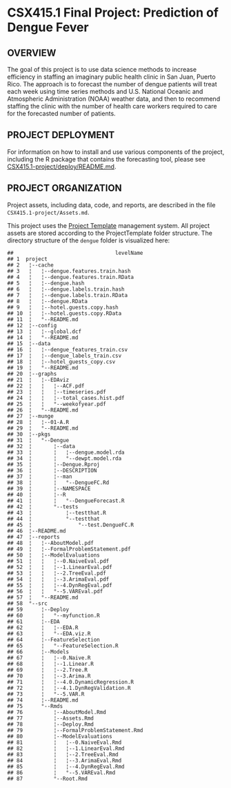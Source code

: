 **CSX415.1 Final Project: Prediction of Dengue Fever**
====================================================

**OVERVIEW**
------------

The goal of this project is to use data science methods to increase efficiency in staffing an imaginary public health clinic in San Juan, Puerto Rico. The approach is to forecast the number of dengue patients will treat each week using time series methods and U.S. National Oceanic and Atmospheric Administration (NOAA) weather data, and then to recommend staffing the clinic with the number of health care workers required to care for the forecasted number of patients.

**PROJECT DEPLOYMENT**
----------------------

For information on how to install and use various components of the project, including the R package that contains the forecasting tool, please see [CSX415.1-project/deploy/README.md](https://github.com/gwenrino/CSX415.1-project/tree/master/deploy).

**PROJECT ORGANIZATION**
------------------------

Project assets, including data, code, and reports, are described in the file `CSX415.1-project/Assets.md`.

This project uses the [Project Template](http://projecttemplate.net/) management system. All project assets are stored according to the ProjectTemplate folder structure. The directory structure of the `dengue` folder is visualized here:

    ##                                 levelName
    ## 1  project                               
    ## 2   ¦--cache                             
    ## 3   ¦   ¦--dengue.features.train.hash    
    ## 4   ¦   ¦--dengue.features.train.RData   
    ## 5   ¦   ¦--dengue.hash                   
    ## 6   ¦   ¦--dengue.labels.train.hash      
    ## 7   ¦   ¦--dengue.labels.train.RData     
    ## 8   ¦   ¦--dengue.RData                  
    ## 9   ¦   ¦--hotel.guests.copy.hash        
    ## 10  ¦   ¦--hotel.guests.copy.RData       
    ## 11  ¦   °--README.md                     
    ## 12  ¦--config                            
    ## 13  ¦   ¦--global.dcf                    
    ## 14  ¦   °--README.md                     
    ## 15  ¦--data                              
    ## 16  ¦   ¦--dengue_features_train.csv     
    ## 17  ¦   ¦--dengue_labels_train.csv       
    ## 18  ¦   ¦--hotel_guests_copy.csv         
    ## 19  ¦   °--README.md                     
    ## 20  ¦--graphs                            
    ## 21  ¦   ¦--EDAviz                        
    ## 22  ¦   ¦   ¦--ACF.pdf                   
    ## 23  ¦   ¦   ¦--timeseries.pdf            
    ## 24  ¦   ¦   ¦--total_cases.hist.pdf      
    ## 25  ¦   ¦   °--weekofyear.pdf            
    ## 26  ¦   °--README.md                     
    ## 27  ¦--munge                             
    ## 28  ¦   ¦--01-A.R                        
    ## 29  ¦   °--README.md                     
    ## 30  ¦--pkgs                              
    ## 31  ¦   °--Dengue                        
    ## 32  ¦       ¦--data                      
    ## 33  ¦       ¦   ¦--dengue.model.rda      
    ## 34  ¦       ¦   °--dewpt.model.rda       
    ## 35  ¦       ¦--Dengue.Rproj              
    ## 36  ¦       ¦--DESCRIPTION               
    ## 37  ¦       ¦--man                       
    ## 38  ¦       ¦   °--DengueFC.Rd           
    ## 39  ¦       ¦--NAMESPACE                 
    ## 40  ¦       ¦--R                         
    ## 41  ¦       ¦   °--DengueForecast.R      
    ## 42  ¦       °--tests                     
    ## 43  ¦           ¦--testthat.R            
    ## 44  ¦           °--testthat              
    ## 45  ¦               °--test.DengueFC.R   
    ## 46  ¦--README.md                         
    ## 47  ¦--reports                           
    ## 48  ¦   ¦--AboutModel.pdf                
    ## 49  ¦   ¦--FormalProblemStatement.pdf    
    ## 50  ¦   ¦--ModelEvaluations              
    ## 51  ¦   ¦   ¦--0.NaiveEval.pdf           
    ## 52  ¦   ¦   ¦--1.LinearEval.pdf          
    ## 53  ¦   ¦   ¦--2.TreeEval.pdf            
    ## 54  ¦   ¦   ¦--3.ArimaEval.pdf           
    ## 55  ¦   ¦   ¦--4.DynRegEval.pdf          
    ## 56  ¦   ¦   °--5.VAREval.pdf             
    ## 57  ¦   °--README.md                     
    ## 58  °--src                               
    ## 59      ¦--Deploy                        
    ## 60      ¦   °--myfunction.R              
    ## 61      ¦--EDA                           
    ## 62      ¦   ¦--EDA.R                     
    ## 63      ¦   °--EDA.viz.R                 
    ## 64      ¦--FeatureSelection              
    ## 65      ¦   °--FeatureSelection.R        
    ## 66      ¦--Models                        
    ## 67      ¦   ¦--0.Naive.R                 
    ## 68      ¦   ¦--1.Linear.R                
    ## 69      ¦   ¦--2.Tree.R                  
    ## 70      ¦   ¦--3.Arima.R                 
    ## 71      ¦   ¦--4.0.DynamicRegression.R   
    ## 72      ¦   ¦--4.1.DynRegValidation.R    
    ## 73      ¦   °--5.VAR.R                   
    ## 74      ¦--README.md                     
    ## 75      °--Rmds                          
    ## 76          ¦--AboutModel.Rmd            
    ## 77          ¦--Assets.Rmd                
    ## 78          ¦--Deploy.Rmd                
    ## 79          ¦--FormalProblemStatement.Rmd
    ## 80          ¦--ModelEvaluations          
    ## 81          ¦   ¦--0.NaiveEval.Rmd       
    ## 82          ¦   ¦--1.LinearEval.Rmd      
    ## 83          ¦   ¦--2.TreeEval.Rmd        
    ## 84          ¦   ¦--3.ArimaEval.Rmd       
    ## 85          ¦   ¦--4.DynRegEval.Rmd      
    ## 86          ¦   °--5.VAREval.Rmd         
    ## 87          °--Root.Rmd
